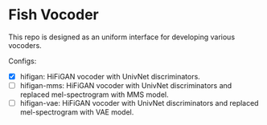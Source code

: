 # Fish Vocoder

This repo is designed as an uniform interface for developing various vocoders.

Configs:
- [x] hifigan: HiFiGAN vocoder with UnivNet discriminators.
- [ ] hifigan-mms: HiFiGAN vocoder with UnivNet discriminators and replaced mel-spectrogram with MMS model.
- [ ] hifigan-vae: HiFiGAN vocoder with UnivNet discriminators and replaced mel-spectrogram with VAE model.
